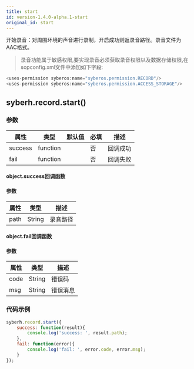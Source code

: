 ```yaml
---
title: start
id: version-1.4.0-alpha.1-start
original_id: start
---
```



开始录音：对周围环境的声音进行录制，开启成功则返录音路径。录音文件为AAC格式。

> 录音功能属于敏感权限,要实现录音必须获取录音权限以及数据存储权限,在sopconfig.xml文件中添加如下字段:

``` javascript
<uses-permission syberos:name="syberos.permission.RECORD"/>
<uses-permission syberos:name="syberos.permission.ACCESS_STORAGE"/>
```

## syberh.record.start()
### **参数**
| 属性     | 类型   | 默认值  |  必填 | 描述                         |
| ---------- | ------- | -------- | ---------------- | ----------------------------------|
| success | function |        | 否       | 回调成功                    |
| fail   | function |        | 否       | 回调失败                    |

#### object.success回调函数
#### 参数
| 属性 | 类型   | 描述         |
| ---- | ------ | ------------ |
| path | String | 录音路径 |

#### object.fail回调函数
#### 参数
| 属性 | 类型   | 描述     |
| ---- | ------ | -------- |
| code | String | 错误码   |
| msg  | String | 错误消息 |



### **代码示例**
``` javascript
syberh.record.start({
	success: function(result){
		console.log('success: ', result.path); 
	},
	fail: function(error){
		console.log('fail: ', error.code, error.msg);
	}
});
```
